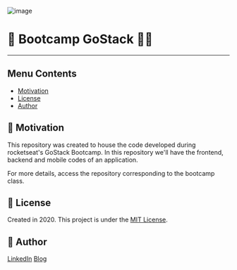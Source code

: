 ![image](https://user-images.githubusercontent.com/21963291/85336662-5d8fb200-b4b5-11ea-999f-41da44f32b82.png)

# :rocket: Bootcamp GoStack :woman_astronaut:

---

## Menu Contents

- [Motivation](##pushpin-motivation)
- [License](##page_with_curl-license)
- [Author](##pencil-author)

## :pushpin: Motivation

This repository was created to house the code developed during rocketseat's GoStack Bootcamp.
In this repository we'll have the frontend, backend and mobile codes of an application.

For more details, access the repository corresponding to the bootcamp class.

## :page_with_curl: License

Created in 2020.
This project is under the [MIT License](https://choosealicense.com/licenses/mit/).

## :pencil: Author

[LinkedIn](https://www.linkedin.com/in/ilda-silva-neta/)
[Blog](https://ildaneta.dev)
